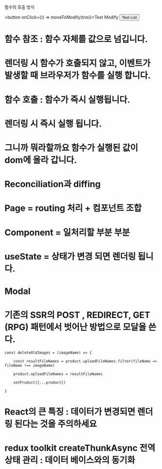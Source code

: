 함수의 호출 방식

<button onClick={() => moveToModify(tno)}>Test Modify</button>
<button onClick={moveToList}>Test List</button>

# 함수 참조 : 함수 자체를 값으로 넘깁니다.
#           렌더링 시 함수가 호출되지 않고, 이벤트가 발생할 때 브라우저가 함수를 실행 합니다.

# 함수 호출 : 함수가 즉시 실행됩니다.
#           렌더링 시 즉시 실행 됩니다.
#           그니까 뭐라할까요 함수가 실행된 값이 dom에 올라 갑니다.

# Reconciliation과 diffing

# Page = routing 처리 + 컴포넌트 조합
# Component = 일처리할 부분 부분

# useState = 상태가 변경 되면 렌더링 됩니다.

# Modal
# 기존의 SSR의 POST , REDIRECT, GET (RPG) 패턴에서 벗어난 방법으로 모달을 쓴다.


    const deleteOldImages = (imageName) => {
        
        const resultFileNames = product.uploadFileNames.filter(fileName => fileName !== imageName)

        product.uploadFileNames = resultFileNames

        setProduct({...product})

    }

# React의 큰 특징 : 데이터가 변경되면 렌더링 된다는 것을 주의하세요

# redux toolkit createThunkAsync 전역 상태 관리 : 데이터 베이스와의 동기화 